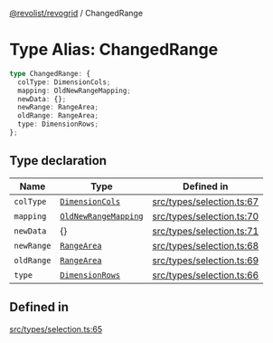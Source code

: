 [@revolist/revogrid](README.md) / ChangedRange

# Type Alias: ChangedRange

```ts
type ChangedRange: {
  colType: DimensionCols;
  mapping: OldNewRangeMapping;
  newData: {};
  newRange: RangeArea;
  oldRange: RangeArea;
  type: DimensionRows;
};
```

## Type declaration

| Name | Type | Defined in |
| ------ | ------ | ------ |
| `colType` | [`DimensionCols`](TypeAlias.DimensionCols.md) | [src/types/selection.ts:67](https://github.com/revolist/revogrid/blob/3cf03d1039e53d8581c1791130c13324e129dd40/src/types/selection.ts#L67) |
| `mapping` | [`OldNewRangeMapping`](TypeAlias.OldNewRangeMapping.md) | [src/types/selection.ts:70](https://github.com/revolist/revogrid/blob/3cf03d1039e53d8581c1791130c13324e129dd40/src/types/selection.ts#L70) |
| `newData` | \{\} | [src/types/selection.ts:71](https://github.com/revolist/revogrid/blob/3cf03d1039e53d8581c1791130c13324e129dd40/src/types/selection.ts#L71) |
| `newRange` | [`RangeArea`](TypeAlias.RangeArea.md) | [src/types/selection.ts:68](https://github.com/revolist/revogrid/blob/3cf03d1039e53d8581c1791130c13324e129dd40/src/types/selection.ts#L68) |
| `oldRange` | [`RangeArea`](TypeAlias.RangeArea.md) | [src/types/selection.ts:69](https://github.com/revolist/revogrid/blob/3cf03d1039e53d8581c1791130c13324e129dd40/src/types/selection.ts#L69) |
| `type` | [`DimensionRows`](TypeAlias.DimensionRows.md) | [src/types/selection.ts:66](https://github.com/revolist/revogrid/blob/3cf03d1039e53d8581c1791130c13324e129dd40/src/types/selection.ts#L66) |

## Defined in

[src/types/selection.ts:65](https://github.com/revolist/revogrid/blob/3cf03d1039e53d8581c1791130c13324e129dd40/src/types/selection.ts#L65)
